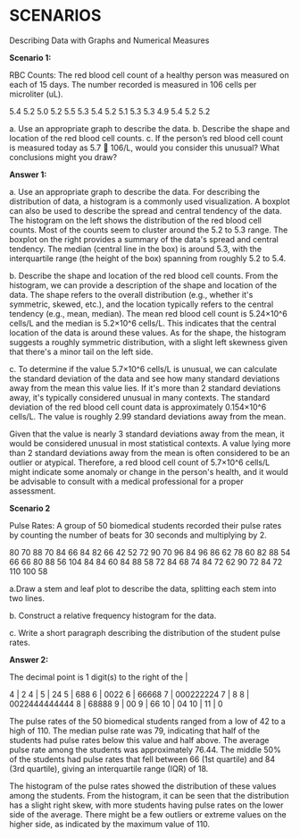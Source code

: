 # SCENARIOS
Describing Data with Graphs and Numerical Measures

**Scenario 1:**

RBC Counts: The red blood cell count
of a healthy person was measured on each of
15 days. The number recorded is measured in 106 cells
per microliter (uL).

5.4 5.2 5.0 5.2 5.5
5.3 5.4 5.2 5.1 5.3
5.3 4.9 5.4 5.2 5.2

a. Use an appropriate graph to describe the data.
b. Describe the shape and location of the red blood cell
counts.
c. If the person’s red blood cell count is measured
today as 5.7  106/L, would you consider
this unusual? What conclusions might you
draw?

**Answer 1:**

a. Use an appropriate graph to describe the data.
For describing the distribution of data, a histogram is a commonly used visualization. A boxplot can also be used to describe the spread and central tendency of the data.
The histogram on the left shows the distribution of the red blood cell counts. Most of the counts seem to cluster around the 5.2 to 5.3 range. The boxplot on the right provides a summary of the data's spread and central tendency. 
The median (central line in the box) is around 5.3, with the interquartile range (the height of the box) spanning from roughly 5.2 to 5.4.

b. Describe the shape and location of the red blood cell counts.
From the histogram, we can provide a description of the shape and location of the data. The shape refers to the overall distribution (e.g., whether it's symmetric, skewed, etc.), and the location typically refers to the central tendency (e.g., mean, median).
The mean red blood cell count is 5.24×10^6 cells/L and the median is 5.2×10^6 cells/L. This indicates that the central location of the data is around these values.
As for the shape, the histogram suggests a roughly symmetric distribution, with a slight left skewness given that there's a minor tail on the left side.

c. To determine if the value 5.7×10^6 cells/L is unusual, we can calculate the standard deviation of the data and see how many standard deviations away from the mean this value lies. 
If it's more than 2 standard deviations away, it's typically considered unusual in many contexts.
The standard deviation of the red blood cell count data is approximately 0.154×10^6 cells/L. The value is roughly 2.99 standard deviations away from the mean.

Given that the value is nearly 3 standard deviations away from the mean, it would be considered unusual in most statistical contexts. 
A value lying more than 2 standard deviations away from the mean is often considered to be an outlier or atypical. Therefore, a red blood cell count of 5.7×10^6 cells/L 
might indicate some anomaly or change in the person's health, and it would be advisable to consult with a medical professional for a proper assessment.​

**Scenario 2**

Pulse Rates: A group of 50 biomedical
students recorded their pulse rates by
counting the number of beats for 30 seconds and
multiplying by 2.

80 70 88 70 84 66 84 82 66 42
52 72 90 70 96 84 96 86 62 78
60 82 88 54 66 66 80 88 56 104
84 84 60 84 88 58 72 84 68 74
84 72 62 90 72 84 72 110 100 58

a.Draw a stem and leaf plot to describe the data,
splitting each stem into two lines.

b. Construct a relative frequency histogram for the
data.

c. Write a short paragraph describing the distribution
of the student pulse rates.

**Answer 2:**

The decimal point is 1 digit(s) to the right of the |

   4 | 2
   4 | 
   5 | 24
   5 | 688
   6 | 0022
   6 | 66668
   7 | 000222224
   7 | 8
   8 | 0022444444444
   8 | 68888
   9 | 00
   9 | 66
  10 | 04
  10 | 
  11 | 0

The pulse rates of the 50 biomedical students ranged from a low of 42 to a high of 110. The median pulse rate was 79, indicating that half of the students had pulse rates below this value and half above. The average pulse rate among the students was approximately 76.44. The middle 50% of the students had pulse rates that fell between 66 (1st quartile) and 84 (3rd quartile), giving an interquartile range (IQR) of 18.

The histogram of the pulse rates showed the distribution of these values among the students. From the histogram, it can be seen that the distribution has a slight right skew, with more students having pulse rates on the lower side of the average. There might be a few outliers or extreme values on the higher side, as indicated by the maximum value of 110.

